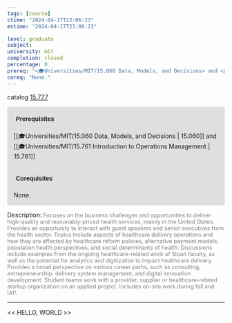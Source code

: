 ```yaml
---
tags: [course]
ctime: "2024-04-17T23:06:23"
mstime: "2024-04-17T23:06:23"

level: graduate
subject: 
university: mit
completion: closed
percentage: 0
prereq: "<🎓Universities/MIT/15.060 Data, Models, and Decisions> and <🎓Universities/MIT/15.761 Introduction to Operations Management>"
coreq: "None."
---
```


catalog [15.777](http://student.mit.edu/catalog/m15c.html#15.777)

<span style="display: block; padding: 15px; background-color: rgb(100, 100, 100, 0.2);"><font id="m_prereq1277_0" style="display: block; font-family: Arial, sans-serif; font-weight: bold; padding: 5px">Prerequisites</font><br><span id="prereq1277_0">[[🎓Universities/MIT/15.060 Data, Models, and Decisions | 15.060]] and [[🎓Universities/MIT/15.761 Introduction to Operations Management | 15.761]]</span></span>
<span style="display: block; padding: 15px; background-color: rgb(100, 100, 100, 0.2);"><font id="m_coreq1277_0" style="display: block; font-family: Arial, sans-serif; font-weight: bold; padding: 5px">Corequisites</font><br><span id="coreq1277_0">None.</span></span>

<font style="">Description:</font>
<font style="color: grey; font-size: 0.8rem;">Focuses on the business challenges and opportunities to deliver high-quality and reasonably-priced health services, mainly in the United States. Provides an opportunity to interact with guest speakers and senior executives from the health sector. Topics include aspects of healthcare delivery operations and how they are affected by healthcare reform policies, alternative payment models, population health perspectives, and social determinants of health. Discussions include examples from the ongoing healthcare-related work of Sloan faculty, as well as the potential for analytics and digitization to impact healthcare delivery. Provides a broad perspective on various career paths, such as consulting, entrepreneurship, delivery system management, and digital innovation development. Student teams work with a provider, supplier or healthcare-related startup organization on an applied project. Includes on-site work during fall and IAP.</font>



---

<< HELLO, WORLD >>
